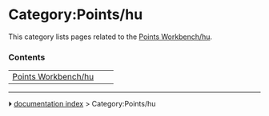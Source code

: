 # Category:Points/hu
This category lists pages related to the [Points Workbench/hu](Points_Workbench/hu.md).

### Contents

|     |     |     |
| --- | --- | --- |
| [Points Workbench/hu](Points_Workbench/hu.md) |



---
⏵ [documentation index](../README.md) > Category:Points/hu
